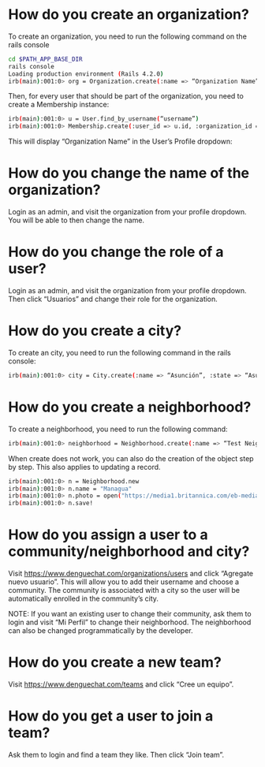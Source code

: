 # How do you create an organization?
To create an organization, you need to run the following command on the rails console

```sh
cd $PATH_APP_BASE_DIR
rails console
Loading production environment (Rails 4.2.0)
irb(main):001:0> org = Organization.create(:name => “Organization Name”)
```

Then, for every user that should be part of the organization, you need to create a Membership instance:

```sh
irb(main):001:0> u = User.find_by_username(“username”)
irb(main):001:0> Membership.create(:user_id => u.id, :organization_id => org.id, :role => “admin”)
```

This will display “Organization Name” in the User’s Profile dropdown:

# How do you change the name of the organization?

Login as an admin, and visit the organization from your profile dropdown. You will be able to then change the name.

# How do you change the role of a user?
Login as an admin, and visit the organization from your profile dropdown. Then click “Usuarios” and change their role for the organization.

# How do you create a city?

To create an city, you need to run the following command in the rails console:

```sh
irb(main):001:0> city = City.create(:name => “Asunción”, :state => “Asunción”, :country_id => “...”)
```

# How do you create a neighborhood?
To create a neighborhood, you need to run the following command:
```sh
irb(main):001:0> neighborhood = Neighborhood.create(:name => “Test Neighborhood”, :city_id => city.id. :photo => “...”)
```

When create does not work, you can also do the creation of the object step by step. This also applies to updating a record. 

```sh
irb(main):001:0> n = Neighborhood.new
irb(main):001:0> n.name = "Managua"
irb(main):001:0> n.photo = open("https://media1.britannica.com/eb-media/68/193868-004-79687D6F.jpg")
irb(main):001:0> n.save!
```

# How do you assign a user to a community/neighborhood and city?

Visit https://www.denguechat.com/organizations/users and click “Agregate nuevo usuario”. This will allow you to add their username and choose a community. The community is associated with a city so the user will be automatically enrolled in the community’s city.

NOTE: If you want an existing user to change their community, ask them to login and visit “Mi Perfil” to change their neighborhood. The neighborhood can also be changed programmatically by the developer.

# How do you create a new team?

Visit https://www.denguechat.com/teams and click “Cree un equipo”.

# How do you get a user to join a team?

Ask them to login and find a team they like. Then click “Join team”.
